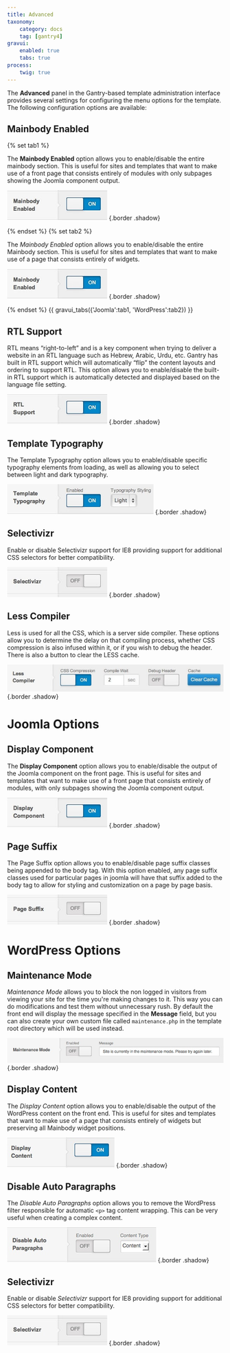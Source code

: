 ```yaml
---
title: Advanced
taxonomy:
    category: docs
    tag: [gantry4]
gravui:
    enabled: true
    tabs: true
process:
    twig: true
---
```


The **Advanced** panel in the Gantry-based template administration interface provides several settings for configuring the menu options for the template. The following configuration options are available:


Mainbody Enabled
----------------

{% set tab1 %}

The **Mainbody Enabled** option allows you to enable/disable the entire mainbody section. This is useful for sites and templates that want to make use of a front page that consists entirely of modules with only subpages showing the Joomla component output.

![](advanced-mainbody.jpg) {.border .shadow}

{% endset %}
{% set tab2 %}

The *Mainbody Enabled* option allows you to enable/disable the entire Mainbody section. This is useful for sites and templates that want to make use of a page that consists entirely of widgets.

![](advanced-mainbody_wp.jpg) {.border .shadow}

{% endset %}
{{ gravui_tabs({'Joomla':tab1, 'WordPress':tab2}) }}

RTL Support
-----------

RTL means “right-to-left” and is a key component when trying to deliver a website in an RTL language such as Hebrew, Arabic, Urdu, etc. Gantry has built in RTL support which will automatically “flip” the content layouts and ordering to support RTL. This option allows you to enable/disable the built-in RTL support which is automatically detected and displayed based on the language file setting.

![](advanced-rtl.jpg) {.border .shadow}




Template Typography
-------------------
The Template Typography option allows you to enable/disable specific typography elements from loading, as well as allowing you to select between light and dark typography.

![](advanced-typography.jpg) {.border .shadow}

Selectivizr
-----------
Enable or disable Selectivizr support for IE8 providing support for additional CSS selectors for better compatibility.

![](advanced-selectivizr.jpg) {.border .shadow}

Less Compiler
-------------
Less is used for all the CSS, which is a server side compiler. These options allow you to determine the delay on that compiling process, whether CSS compression is also infused within it, or if you wish to debug the header. There is also a button to clear the LESS cache.

![](advanced-less.jpg) {.border .shadow}

Joomla Options
=====

Display Component
-----------------

The **Display Component** option allows you to enable/disable the output of the Joomla component on the front page. This is useful for sites and templates that want to make use of a front page that consists entirely of modules, with only subpages showing the Joomla component output.

![](advanced-display-component.jpg) {.border .shadow}

Page Suffix
-----------

The Page Suffix option allows you to enable/disable page suffix classes being appended to the body tag. With this option enabled, any page suffix classes used for particular pages in joomla will have that suffix added to the body tag to allow for styling and customization on a page by page basis.

![](advanced-page-suffix.jpg) {.border .shadow}

WordPress Options
=====

Maintenance Mode
----------------
*Maintenance Mode* allows you to block the non logged in visitors from viewing your site for the time you're making changes to it. This way you can do modifications and test them without unnecessary rush. By default the front end will display the message specified in the **Message** field, but you can also create your own custom file called `maintenance.php` in the template root directory which will be used instead.

![](advanced-maintenance-mode_wp.jpg) {.border .shadow}

Display Content
---------------
The *Display Content* option allows you to enable/disable the output of the WordPress content on the front end. This is useful for sites and templates that want to make use of a page that consists entirely of widgets but preserving all Mainbody widget positions.

![](advanced-display-content_wp.jpg) {.border .shadow}

Disable Auto Paragraphs
-----------------------
The *Disable Auto Paragraphs* option allows you to remove the WordPress filter responsible for automatic `<p>` tag content wrapping. This can be very useful when creating a complex content.

![](advanced-disable-auto-paragraphs_wp.jpg) {.border .shadow}

Selectivizr
-----------
Enable or disable *Selectivizr* support for IE8 providing support for additional CSS selectors for better compatibility.

![](advanced-selectivizr_wp.jpg) {.border .shadow}
